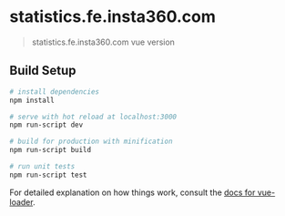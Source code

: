 # statistics.fe.insta360.com

> statistics.fe.insta360.com vue version

## Build Setup

``` bash
# install dependencies
npm install

# serve with hot reload at localhost:3000
npm run-script dev

# build for production with minification
npm run-script build

# run unit tests
npm run-script test
```

For detailed explanation on how things work, consult the [docs for vue-loader](http://vuejs.github.io/vue-loader).

